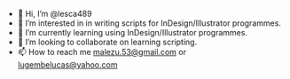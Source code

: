 - 👋 Hi, I’m @lesca489
- 👀 I’m interested in in writing scripts for InDesign/Illustrator programmes.
- 🌱 I’m currently learning using InDesign/Illustrator programmes.
- 💞️ I’m looking to collaborate on learning scripting.
- 📫 How to reach me malezu.53@gmail.com or lugembelucas@yahoo.com

<!---
lesca489/lesca489 is a ✨ special ✨ repository because its `README.md` (this file) appears on your GitHub profile.
You can click the Preview link to take a look at your changes.
--->
